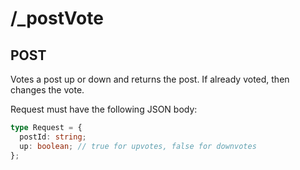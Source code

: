 # /\_postVote

## POST

Votes a post up or down and returns the post. If already voted, then changes the vote.

Request must have the following JSON body:

```ts
type Request = {
  postId: string;
  up: boolean; // true for upvotes, false for downvotes
};
```
